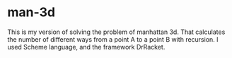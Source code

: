 # man-3d
This is my version of solving the problem of manhattan 3d.
That calculates the number of different ways from a point A to a point B
with recursion.
I used Scheme language, and the framework DrRacket.
